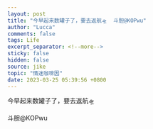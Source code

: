 ```yaml
---
layout: post
title: "今早起来数罐子了，要去返航🛸  斗胆@KOPwu"
author: "Lucca"
comments: false
tags: Life
excerpt_separator: <!--more-->
sticky: false
hidden: false
source: jike
topic: "情迷咖啡因"
date: 2023-03-25 05:39:56 +0800
---
```


今早起来数罐子了，要去返航🛸

斗胆@KOPwu 

<!--more-->
